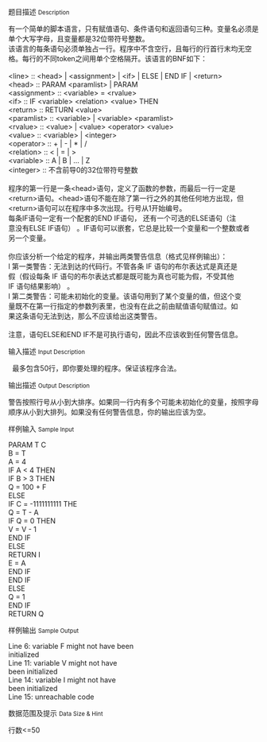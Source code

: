 <div class="panel panel-default">
<div class="area-title">
<span>
题目描述
<small>Description</small>
</span></div>
<div class="panel-body">

<p>有一个简单的脚本语言，只有赋值语句、条件语句和返回语句三种。变量名必须是单个大写字母，且变量都是32位带符号整数。 <br>该语言的每条语句必须单独占一行。程序中不含空行，且每行的行首行末均无空格。每行的不同token之间用单个空格隔开。该语言的BNF如下： <br> <br>&lt;line&gt; :: &lt;head&gt; | &lt;assignment&gt; | &lt;if&gt; | ELSE | END IF | &lt;return&gt; <br>&lt;head&gt; :: PARAM &lt;paramlist&gt; | PARAM <br>&lt;assignment&gt; :: &lt;variable&gt; = &lt;rvalue&gt; <br>&lt;if&gt; :: IF &lt;variable&gt; &lt;relation&gt; &lt;value&gt; THEN <br>&lt;return&gt; :: RETURN &lt;value&gt; <br>&lt;paramlist&gt; :: &lt;variable&gt; | &lt;variable&gt; &lt;paramlist&gt; <br>&lt;rvalue&gt; :: &lt;value&gt; | &lt;value&gt; &lt;operator&gt; &lt;value&gt; <br>&lt;value&gt; :: &lt;variable&gt; | &lt;integer&gt; <br>&lt;operator&gt; :: + | - | * | / <br>&lt;relation&gt; :: &lt; | = | &gt; <br>&lt;variable&gt; :: A | B | ... | Z <br>&lt;integer&gt; :: 不含前导0的32位带符号整数 <br> <br>程序的第一行是一条&lt;head&gt;语句，定义了函数的参数，而最后一行一定是<br>&lt;return&gt;语句。&lt;head&gt;语句不能在除了第一行之外的其他任何地方出现，但<br>&lt;return&gt;语句可以在程序中多次出现。行号从1开始编号。 <br>每条IF语句一定有一个配套的END IF语句， 还有一个可选的ELSE语句（注<br>意没有ELSE IF语句） 。IF语句可以嵌套，它总是比较一个变量和一个整数或者<br>另一个变量。 <br> <br>你应该分析一个给定的程序，并输出两类警告信息（格式见样例输出）： <br>l 第一类警告：无法到达的代码行。不管各条 IF 语句的布尔表达式是真还是<br>假（假设每条 IF 语句的布尔表达式都是既可能为真也可能为假，不受其他<br>IF 语句结果影响） 。 <br>l 第二类警告：可能未初始化的变量。该语句用到了某个变量的值，但这个变<br>量既不在第一行指定的参数列表里，也没有在此之前由赋值语句赋值过。如<br>果这条语句无法到达，那么不应该给出这类警告。 <br> <br>注意，语句ELSE和END IF不是可执行语句，因此不应该收到任何警告信息。</p>

</div>
</div>

<div class="panel panel-default">
<div class="area-title">
<span>
输入描述
<small>Input Description</small>
</span></div>
<div class="panel-body">
<p>  最多包含50行，即你要处理的程序。保证该程序合法。 </p>

</div>
</div>
<div  class="panel panel-default">
<div class="area-title">
<span>
输出描述
<small>Output Description</small>
</span></div>
<div class="panel-body">

<p>警告按照行号从小到大排序。如果同一行内有多个可能未初始化的变量，按照字母顺序从小到大排列。如果没有任何警告信息，你的输出应该为空。</p>

</div>
</div>


<div class="panel panel-default">
<div class="area-title">
<span>
样例输入
<small>Sample Input</small>
</span></div>
<div class="panel-body">
<p>PARAM T C <br>B = T <br>A = 4 <br>IF A &lt; 4 THEN <br>IF B &gt; 3 THEN <br>Q = 100 + F <br>ELSE <br>IF C = -1111111111 THE<br>Q = T - A <br>IF Q = 0 THEN <br>V = V - 1 <br>END IF <br>ELSE <br>RETURN I <br>E = A <br>END IF <br>END IF <br>ELSE <br>Q = 1 <br>END IF <br>RETURN Q</p>

</div>
</div>

<div class="panel panel-default">
<div class="area-title">
<span>
样例输出
<small>Sample Output</small>
</span></div>
<div class="panel-body">
<p>Line 6: variable F might not have been <br>initialized <br>Line 11: variable V might not have <br>been initialized <br>Line 14: variable I might not have <br>been initialized <br>Line 15: unreachable code</p>

</div>
</div>

<div class="panel panel-default">
<div class="area-title">
<span>
数据范围及提示
<small>Data Size & Hint</small>
</span></div>
<div class="panel-body">
<p>行数&lt;=50</p>
</div>
</div>
